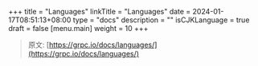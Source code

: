 +++
title = "Languages"
linkTitle = "Languages"
date = 2024-01-17T08:51:13+08:00
type = "docs"
description = ""
isCJKLanguage = true
draft = false
[menu.main]
	weight = 10
+++

> 原文: [https://grpc.io/docs/languages/](https://grpc.io/docs/languages/)
